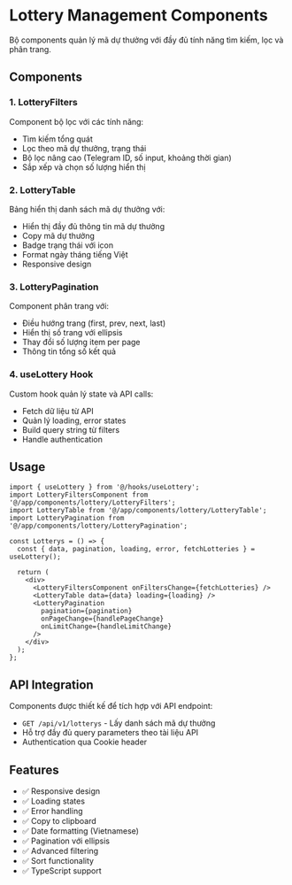 # Lottery Management Components

Bộ components quản lý mã dự thưởng với đầy đủ tính năng tìm kiếm, lọc và phân trang.

## Components

### 1. LotteryFilters
Component bộ lọc với các tính năng:
- Tìm kiếm tổng quát
- Lọc theo mã dự thưởng, trạng thái
- Bộ lọc nâng cao (Telegram ID, số input, khoảng thời gian)
- Sắp xếp và chọn số lượng hiển thị

### 2. LotteryTable
Bảng hiển thị danh sách mã dự thưởng với:
- Hiển thị đầy đủ thông tin mã dự thưởng
- Copy mã dự thưởng
- Badge trạng thái với icon
- Format ngày tháng tiếng Việt
- Responsive design

### 3. LotteryPagination
Component phân trang với:
- Điều hướng trang (first, prev, next, last)
- Hiển thị số trang với ellipsis
- Thay đổi số lượng item per page
- Thông tin tổng số kết quả

### 4. useLottery Hook
Custom hook quản lý state và API calls:
- Fetch dữ liệu từ API
- Quản lý loading, error states
- Build query string từ filters
- Handle authentication

## Usage

```tsx
import { useLottery } from '@/hooks/useLottery';
import LotteryFiltersComponent from '@/app/components/lottery/LotteryFilters';
import LotteryTable from '@/app/components/lottery/LotteryTable';
import LotteryPagination from '@/app/components/lottery/LotteryPagination';

const Lotterys = () => {
  const { data, pagination, loading, error, fetchLotteries } = useLottery();

  return (
    <div>
      <LotteryFiltersComponent onFiltersChange={fetchLotteries} />
      <LotteryTable data={data} loading={loading} />
      <LotteryPagination 
        pagination={pagination} 
        onPageChange={handlePageChange}
        onLimitChange={handleLimitChange}
      />
    </div>
  );
};
```

## API Integration

Components được thiết kế để tích hợp với API endpoint:
- `GET /api/v1/lotterys` - Lấy danh sách mã dự thưởng
- Hỗ trợ đầy đủ query parameters theo tài liệu API
- Authentication qua Cookie header

## Features

- ✅ Responsive design
- ✅ Loading states
- ✅ Error handling
- ✅ Copy to clipboard
- ✅ Date formatting (Vietnamese)
- ✅ Pagination với ellipsis
- ✅ Advanced filtering
- ✅ Sort functionality
- ✅ TypeScript support
